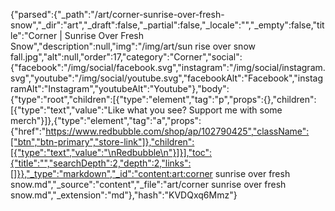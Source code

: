 {"parsed":{"_path":"/art/corner-sunrise-over-fresh-snow","_dir":"art","_draft":false,"_partial":false,"_locale":"","_empty":false,"title":"Corner | Sunrise Over Fresh Snow","description":null,"img":"/img/art/sun rise over snow fall.jpg","alt":null,"order":17,"category":"Corner","social":{"facebook":"/img/social/facebook.svg","instagram":"/img/social/instagram.svg","youtube":"/img/social/youtube.svg","facebookAlt":"Facebook","instagramAlt":"Instagram","youtubeAlt":"Youtube"},"body":{"type":"root","children":[{"type":"element","tag":"p","props":{},"children":[{"type":"text","value":"Like what you see? Support me with some merch"}]},{"type":"element","tag":"a","props":{"href":"https://www.redbubble.com/shop/ap/102790425","className":["btn","btn-primary","store-link"]},"children":[{"type":"text","value":"\nRedbubble\n"}]}],"toc":{"title":"","searchDepth":2,"depth":2,"links":[]}},"_type":"markdown","_id":"content:art:corner sunrise over fresh snow.md","_source":"content","_file":"art/corner sunrise over fresh snow.md","_extension":"md"},"hash":"KVDQxq6Mmz"}
